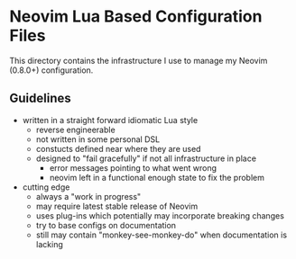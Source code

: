 # Neovim Lua Based Configuration Files

This directory contains the infrastructure I use to manage
my Neovim (0.8.0+) configuration.

## Guidelines

* written in a straight forward idiomatic Lua style
  * reverse engineerable
  * not written in some personal DSL
  * constucts defined near where they are used
  * designed to "fail gracefully" if not all infrastructure in place
    * error messages pointing to what went wrong
    * neovim left in a functional enough state to fix the problem
* cutting edge
  * always a "work in progress"
  * may require latest stable release of Neovim
  * uses plug-ins which potentially may incorporate breaking changes
  * try to base configs on documentation
  * still may contain "monkey-see-monkey-do" when documentation is lacking

